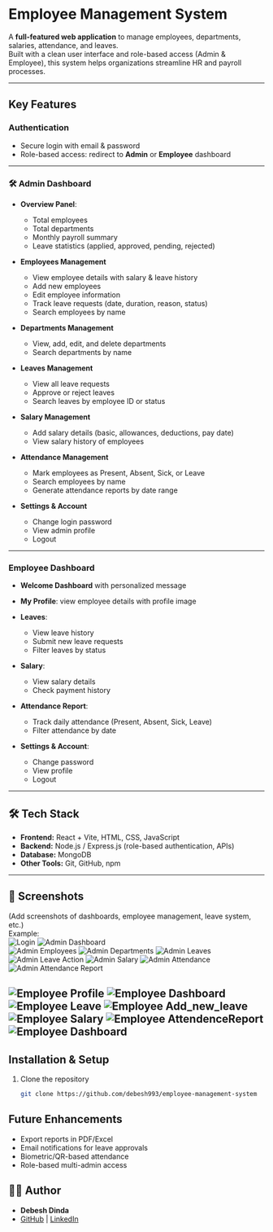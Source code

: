 # Employee Management System

A **full-featured web application** to manage employees, departments, salaries, attendance, and leaves.  
Built with a clean user interface and role-based access (Admin & Employee), this system helps organizations streamline HR and payroll processes.

---

##  Key Features

###  Authentication
- Secure login with email & password  
- Role-based access: redirect to **Admin** or **Employee** dashboard  

---

### 🛠 Admin Dashboard
- **Overview Panel**:  
  - Total employees  
  - Total departments  
  - Monthly payroll summary  
  - Leave statistics (applied, approved, pending, rejected)  

- **Employees Management**  
  - View employee details with salary & leave history  
  - Add new employees  
  - Edit employee information  
  - Track leave requests (date, duration, reason, status)  
  - Search employees by name  

- **Departments Management**  
  - View, add, edit, and delete departments  
  - Search departments by name  

- **Leaves Management**  
  - View all leave requests  
  - Approve or reject leaves  
  - Search leaves by employee ID or status  

- **Salary Management**  
  - Add salary details (basic, allowances, deductions, pay date)  
  - View salary history of employees  

- **Attendance Management**  
  - Mark employees as Present, Absent, Sick, or Leave  
  - Search employees by name  
  - Generate attendance reports by date range  

- **Settings & Account**  
  - Change login password  
  - View admin profile  
  - Logout  

---

###  Employee Dashboard
- **Welcome Dashboard** with personalized message  
- **My Profile**: view employee details with profile image  
- **Leaves**:  
  - View leave history  
  - Submit new leave requests  
  - Filter leaves by status  

- **Salary**:  
  - View salary details  
  - Check payment history  

- **Attendance Report**:  
  - Track daily attendance (Present, Absent, Sick, Leave)  
  - Filter attendance by date  

- **Settings & Account**:  
  - Change password  
  - View profile  
  - Logout  

---

## 🛠 Tech Stack
- **Frontend:** React + Vite, HTML, CSS, JavaScript  
- **Backend:** Node.js / Express.js (role-based authentication, APIs)  
- **Database:** MongoDB   
- **Other Tools:** Git, GitHub, npm  

---

## 📸 Screenshots
(Add screenshots of dashboards, employee management, leave system, etc.)  
Example:  
![Login](./screenshots_admin/login.png)
![Admin Dashboard](./screenshots_admin/dashboard.png)  
![Admin Employees](./screenshots_admin/employees.png)
![Admin Departments](./screenshots_admin/departments.png)
![Admin Leaves](./screenshots_admin/leaves.png)
![Admin Leave Action](./screenshots_admin/leave_action.png)
![Admin Salary](./screenshots_admin/salary.png)
![Admin Attendance](./screenshots_admin/attendance.png)
![Admin Attendance Report](./screenshots_admin/attendance_report.png)



![Employee Profile](./screenshots/employee_myprofile.png) 
![Employee Dashboard](./screenshots/employee_dashboard.png)
![Employee Leave](./screenshots/employee_leave.png)
![Employee Add_new_leave](./screenshots/employee_addLeave.png)
![Employee Salary](./screenshots/employee_salary.png)
![Employee AttendenceReport](./screenshots//employee_attendance.png)
![Employee Dashboard](./screenshots/employee_settings.png)
---

##  Installation & Setup

1. Clone the repository  
   ```bash
   git clone https://github.com/debesh993/employee-management-system

##  Future Enhancements
- Export reports in PDF/Excel
- Email notifications for leave approvals
- Biometric/QR-based attendance
- Role-based multi-admin access


## 👨‍💻 Author
- **Debesh Dinda**  
- [GitHub](https://github.com/debesh993) | [LinkedIn](www.linkedin.com/in/debesh-dinda-50b347301)  
